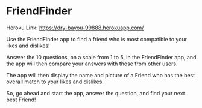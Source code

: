 # FriendFinder

Heroku Link: https://dry-bayou-99888.herokuapp.com/

Use the FriendFinder app to find a friend who is most compatible to your likes and dislikes! 

Answer the 10 questions, on a scale from 1 to 5, in the FriendFinder app, and the app will then compare your answers with those from other 
users. 

The app will then display the name and picture of a Friend who has the best overall match to your likes and dislikes.

So, go ahead and start the app, answer the question, and find your next best Friend!
